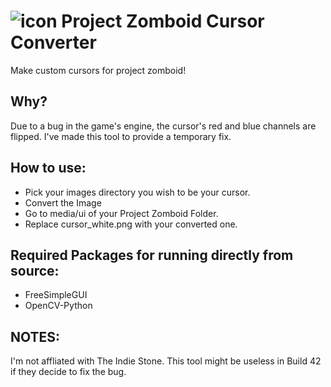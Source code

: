 # ![icon](https://github.com/Tofi-Dev/Zomboid_Cursor_Converter/assets/52051567/8c4476ed-ffad-4001-bfe8-ecd410c9ca7b) Project Zomboid Cursor Converter

Make custom cursors for project zomboid!

## Why?

Due to a bug in the game's engine, the cursor's red and blue channels are flipped.
I've made this tool to provide a temporary fix.

## How to use:

- Pick your images directory you wish to be your cursor.
- Convert the Image
- Go to media/ui of your Project Zomboid Folder.
- Replace cursor_white.png with your converted one.

## Required Packages for running directly from source:

- FreeSimpleGUI
- OpenCV-Python

## NOTES:
I'm not affliated with The Indie Stone.
This tool might be useless in Build 42 if they decide to fix the bug.
